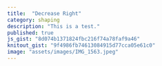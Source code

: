 ```yaml
---
title:  "Decrease Right"
category: shaping
description: "This is a test."
published: true
js_gist: "8d074b1371824fbc216f74a78faf9a46"
knitout_gist: "9f4986fb74613084915d77cca05e61c0"
image: "assets/images/IMG_1563.jpeg"
---
```

